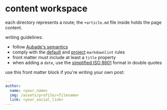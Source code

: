 # content workspace

each directory represents a route; the `+article.md` file inside holds the page content.

writing guidelines:

- follow [Aubade's semantics](https://aubade.mauss.dev/docs/semantics)
- comply with the [default](https://github.com/markdownlint/markdownlint/blob/main/docs/RULES.md) and [project](.markdownlint.yaml) `markdownlint` rules
- front matter must include at least a `title` property
- when adding a `date`, use the [simplified ISO 8601](https://developer.mozilla.org/en-US/docs/Web/JavaScript/Reference/Global_Objects/Date#date_time_string_format) format in double quotes

use this front matter block if you're writing your own post:

```yaml
---
author:
  name: <your_name>
  img: /assets/profile/<filename>
  link: <your_social_link>
---
```
